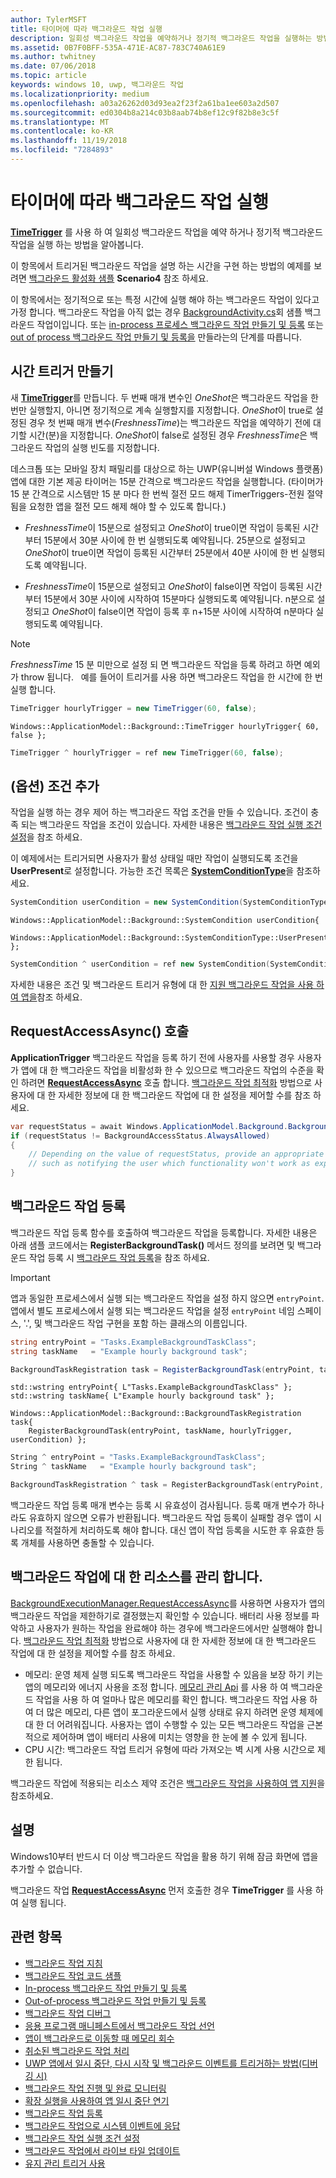 ```yaml
---
author: TylerMSFT
title: 타이머에 따라 백그라운드 작업 실행
description: 일회성 백그라운드 작업을 예약하거나 정기적 백그라운드 작업을 실행하는 방법을 알아봅니다.
ms.assetid: 0B7F0BFF-535A-471E-AC87-783C740A61E9
ms.author: twhitney
ms.date: 07/06/2018
ms.topic: article
keywords: windows 10, uwp, 백그라운드 작업
ms.localizationpriority: medium
ms.openlocfilehash: a03a26262d03d93ea2f23f2a61ba1ee603a2d507
ms.sourcegitcommit: ed0304b8a214c03b8aab74b8ef12c9f82b8e3c5f
ms.translationtype: MT
ms.contentlocale: ko-KR
ms.lasthandoff: 11/19/2018
ms.locfileid: "7284893"
---
```

# <a name="run-a-background-task-on-a-timer"></a>타이머에 따라 백그라운드 작업 실행

[**TimeTrigger**](https://msdn.microsoft.com/library/windows/apps/br224843) 를 사용 하 여 일회성 백그라운드 작업을 예약 하거나 정기적 백그라운드 작업을 실행 하는 방법을 알아봅니다.

이 항목에서 트리거된 백그라운드 작업을 설명 하는 시간을 구현 하는 방법의 예제를 보려면 [백그라운드 활성화 샘플](https://github.com/Microsoft/Windows-universal-samples/tree/master/Samples/BackgroundActivation) **Scenario4** 참조 하세요.

이 항목에서는 정기적으로 또는 특정 시간에 실행 해야 하는 백그라운드 작업이 있다고 가정 합니다. 백그라운드 작업을 아직 없는 경우 [BackgroundActivity.cs](https://github.com/Microsoft/Windows-universal-samples/blob/master/Samples/BackgroundActivation/cs/BackgroundActivity.cs)회 샘플 백그라운드 작업이입니다. 또는 [in-process 프로세스 백그라운드 작업 만들기 및 등록](create-and-register-an-inproc-background-task.md) 또는 [out of process 백그라운드 작업 만들기 및 등록을](create-and-register-a-background-task.md) 만들라는의 단계를 따릅니다.

## <a name="create-a-time-trigger"></a>시간 트리거 만들기

새 [**TimeTrigger**](https://msdn.microsoft.com/library/windows/apps/br224843)를 만듭니다. 두 번째 매개 변수인 *OneShot*은 백그라운드 작업을 한 번만 실행할지, 아니면 정기적으로 계속 실행할지를 지정합니다. *OneShot*이 true로 설정된 경우 첫 번째 매개 변수(*FreshnessTime*)는 백그라운드 작업을 예약하기 전에 대기할 시간(분)을 지정합니다. *OneShot*이 false로 설정된 경우 *FreshnessTime*은 백그라운드 작업의 실행 빈도를 지정합니다.

데스크톱 또는 모바일 장치 패밀리를 대상으로 하는 UWP(유니버설 Windows 플랫폼) 앱에 대한 기본 제공 타이머는 15분 간격으로 백그라운드 작업을 실행합니다. (타이머가 15 분 간격으로 시스템만 15 분 마다 한 번씩 절전 모드 해제 TimerTriggers-전원 절약 됨을 요청한 앱을 절전 모드 해제 해야 할 수 있도록 합니다.)

- *FreshnessTime*이 15분으로 설정되고 *OneShot*이 true이면 작업이 등록된 시간부터 15분에서 30분 사이에 한 번 실행되도록 예약됩니다. 25분으로 설정되고 *OneShot*이 true이면 작업이 등록된 시간부터 25분에서 40분 사이에 한 번 실행되도록 예약됩니다.

- *FreshnessTime*이 15분으로 설정되고 *OneShot*이 false이면 작업이 등록된 시간부터 15분에서 30분 사이에 시작하여 15분마다 실행되도록 예약됩니다. n분으로 설정되고 *OneShot*이 false이면 작업이 등록 후 n+15분 사이에 시작하여 n분마다 실행되도록 예약됩니다.

> [!NOTE]
> *FreshnessTime* 15 분 미만으로 설정 되 면 백그라운드 작업을 등록 하려고 하면 예외가 throw 됩니다.
 
예를 들어이 트리거를 사용 하면 백그라운드 작업을 한 시간에 한 번 실행 합니다.

```cs
TimeTrigger hourlyTrigger = new TimeTrigger(60, false);
```

```cppwinrt
Windows::ApplicationModel::Background::TimeTrigger hourlyTrigger{ 60, false };
```

```cpp
TimeTrigger ^ hourlyTrigger = ref new TimeTrigger(60, false);
```

## <a name="optional-add-a-condition"></a>(옵션) 조건 추가

작업을 실행 하는 경우 제어 하는 백그라운드 작업 조건을 만들 수 있습니다. 조건이 충족 되는 백그라운드 작업을 조건이 있습니다. 자세한 내용은 [백그라운드 작업 실행 조건 설정](set-conditions-for-running-a-background-task.md)을 참조 하세요.

이 예제에서는 트리거되면 사용자가 활성 상태일 때만 작업이 실행되도록 조건을 **UserPresent**로 설정합니다. 가능한 조건 목록은 [**SystemConditionType**](https://msdn.microsoft.com/library/windows/apps/br224835)을 참조하세요.

```cs
SystemCondition userCondition = new SystemCondition(SystemConditionType.UserPresent);
```

```cppwinrt
Windows::ApplicationModel::Background::SystemCondition userCondition{
    Windows::ApplicationModel::Background::SystemConditionType::UserPresent };
```

```cpp
SystemCondition ^ userCondition = ref new SystemCondition(SystemConditionType::UserPresent);
```

자세한 내용은 조건 및 백그라운드 트리거 유형에 대 한 [지원 백그라운드 작업을 사용 하 여 앱을](support-your-app-with-background-tasks.md)참조 하세요.

##  <a name="call-requestaccessasync"></a>RequestAccessAsync() 호출

**ApplicationTrigger** 백그라운드 작업을 등록 하기 전에 사용자를 사용할 경우 사용자가 앱에 대 한 백그라운드 작업을 비활성화 한 수 있으므로 백그라운드 작업의 수준을 확인 하려면 [**RequestAccessAsync**](https://msdn.microsoft.com/library/windows/apps/hh700494) 호출 합니다. [백그라운드 작업 최적화](https://docs.microsoft.com/windows/uwp/debug-test-perf/optimize-background-activity) 방법으로 사용자에 대 한 자세한 정보에 대 한 백그라운드 작업에 대 한 설정을 제어할 수를 참조 하세요.

```cs
var requestStatus = await Windows.ApplicationModel.Background.BackgroundExecutionManager.RequestAccessAsync();
if (requestStatus != BackgroundAccessStatus.AlwaysAllowed)
{
    // Depending on the value of requestStatus, provide an appropriate response
    // such as notifying the user which functionality won't work as expected
}
```

## <a name="register-the-background-task"></a>백그라운드 작업 등록

백그라운드 작업 등록 함수를 호출하여 백그라운드 작업을 등록합니다. 자세한 내용은 아래 샘플 코드에서는 **RegisterBackgroundTask()** 메서드 정의를 보려면 및 백그라운드 작업 등록 시 [백그라운드 작업 등록](register-a-background-task.md)을 참조 하세요.

> [!IMPORTANT]
> 앱과 동일한 프로세스에서 실행 되는 백그라운드 작업을 설정 하지 않으면 `entryPoint`. 앱에서 별도 프로세스에서 실행 되는 백그라운드 작업을 설정 `entryPoint` 네임 스페이스, '.', 및 백그라운드 작업 구현을 포함 하는 클래스의 이름입니다.

```cs
string entryPoint = "Tasks.ExampleBackgroundTaskClass";
string taskName   = "Example hourly background task";

BackgroundTaskRegistration task = RegisterBackgroundTask(entryPoint, taskName, hourlyTrigger, userCondition);
```

```cppwinrt
std::wstring entryPoint{ L"Tasks.ExampleBackgroundTaskClass" };
std::wstring taskName{ L"Example hourly background task" };

Windows::ApplicationModel::Background::BackgroundTaskRegistration task{
    RegisterBackgroundTask(entryPoint, taskName, hourlyTrigger, userCondition) };
```

```cpp
String ^ entryPoint = "Tasks.ExampleBackgroundTaskClass";
String ^ taskName   = "Example hourly background task";

BackgroundTaskRegistration ^ task = RegisterBackgroundTask(entryPoint, taskName, hourlyTrigger, userCondition);
```

백그라운드 작업 등록 매개 변수는 등록 시 유효성이 검사됩니다. 등록 매개 변수가 하나라도 유효하지 않으면 오류가 반환됩니다. 백그라운드 작업 등록이 실패할 경우 앱이 시나리오를 적절하게 처리하도록 해야 합니다. 대신 앱이 작업 등록을 시도한 후 유효한 등록 개체를 사용하면 충돌할 수 있습니다.

## <a name="manage-resources-for-your-background-task"></a>백그라운드 작업에 대 한 리소스를 관리 합니다.

[BackgroundExecutionManager.RequestAccessAsync](https://msdn.microsoft.com/library/windows/apps/windows.applicationmodel.background.backgroundexecutionmanager.aspx)를 사용하면 사용자가 앱의 백그라운드 작업을 제한하기로 결정했는지 확인할 수 있습니다. 배터리 사용 정보를 파악하고 사용자가 원하는 작업을 완료해야 하는 경우에 백그라운드에서만 실행해야 합니다. [백그라운드 작업 최적화](https://docs.microsoft.com/windows/uwp/debug-test-perf/optimize-background-activity) 방법으로 사용자에 대 한 자세한 정보에 대 한 백그라운드 작업에 대 한 설정을 제어할 수를 참조 하세요.

- 메모리: 운영 체제 실행 되도록 백그라운드 작업을 사용할 수 있음을 보장 하기 키는 앱의 메모리와 에너지 사용을 조정 합니다. [메모리 관리 Api](https://msdn.microsoft.com/library/windows/apps/windows.system.memorymanager.aspx) 를 사용 하 여 백그라운드 작업을 사용 하 여 얼마나 많은 메모리를 확인 합니다. 백그라운드 작업 사용 하 여 더 많은 메모리, 다른 앱이 포그라운드에서 실행 상태로 유지 하려면 운영 체제에 대 한 더 어려워집니다. 사용자는 앱이 수행할 수 있는 모든 백그라운드 작업을 근본적으로 제어하며 앱이 배터리 사용에 미치는 영향을 한 눈에 볼 수 있게 됩니다.  
- CPU 시간: 백그라운드 작업 트리거 유형에 따라 가져오는 벽 시계 사용 시간으로 제한 됩니다.

백그라운드 작업에 적용되는 리소스 제약 조건은 [백그라운드 작업을 사용하여 앱 지원](support-your-app-with-background-tasks.md)을 참조하세요.

## <a name="remarks"></a>설명

Windows10부터 반드시 더 이상 백그라운드 작업을 활용 하기 위해 잠금 화면에 앱을 추가할 수 없습니다.

백그라운드 작업 [**RequestAccessAsync**](https://msdn.microsoft.com/library/windows/apps/hh700485) 먼저 호출한 경우 **TimeTrigger** 를 사용 하 여 실행 됩니다.

## <a name="related-topics"></a>관련 항목

* [백그라운드 작업 지침](guidelines-for-background-tasks.md)
* [백그라운드 작업 코드 샘플](https://github.com/Microsoft/Windows-universal-samples/tree/master/Samples/BackgroundTask)
* [In-process 백그라운드 작업 만들기 및 등록](create-and-register-an-inproc-background-task.md)
* [Out-of-process 백그라운드 작업 만들기 및 등록](create-and-register-a-background-task.md)
* [백그라운드 작업 디버그](debug-a-background-task.md)
* [응용 프로그램 매니페스트에서 백그라운드 작업 선언](declare-background-tasks-in-the-application-manifest.md)
* [앱이 백그라운드로 이동할 때 메모리 회수](reduce-memory-usage.md)
* [취소된 백그라운드 작업 처리](handle-a-cancelled-background-task.md)
* [UWP 앱에서 일시 중단, 다시 시작 및 백그라운드 이벤트를 트리거하는 방법(디버깅 시)](http://go.microsoft.com/fwlink/p/?linkid=254345)
* [백그라운드 작업 진행 및 완료 모니터링](monitor-background-task-progress-and-completion.md)
* [확장 실행을 사용하여 앱 일시 중단 연기](run-minimized-with-extended-execution.md)
* [백그라운드 작업 등록](register-a-background-task.md)
* [백그라운드 작업으로 시스템 이벤트에 응답](respond-to-system-events-with-background-tasks.md)
* [백그라운드 작업 실행 조건 설정](set-conditions-for-running-a-background-task.md)
* [백그라운드 작업에서 라이브 타일 업데이트](update-a-live-tile-from-a-background-task.md)
* [유지 관리 트리거 사용](use-a-maintenance-trigger.md)
